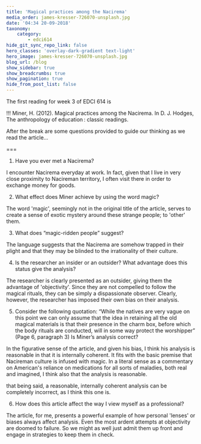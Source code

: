 ```yaml
---
title: 'Magical practices among the Nacirema'
media_order: james-kresser-726070-unsplash.jpg
date: '04:34 20-09-2018'
taxonomy:
    category:
        - edci614
hide_git_sync_repo_link: false
hero_classes: 'overlay-dark-gradient text-light'
hero_image: james-kresser-726070-unsplash.jpg
blog_url: /blog
show_sidebar: true
show_breadcrumbs: true
show_pagination: true
hide_from_post_list: false
---
```


The first reading for week 3 of EDCI 614 is

!!! Miner, H. (2012). Magical practices among the Nacirema. In D. J. Hodges, The anthropology of education : classic readings.

After the break are some questions provided to guide our thinking as we read the article...

===

1. Have you ever met a Nacirema?

I encounter Nacirema everyday at work. In fact, given that I live in very close proximity to Nacireman territory, I often visit there in order to exchange money for goods.

2. What effect does Miner achieve by using the word magic?

The word 'magic', seemingly not in the original title of the article, serves to create a sense of exotic mystery around these strange people; to 'other' them.

3. What does “magic-ridden people” suggest?

The language suggests that the Nacirema are somehow trapped in their plight and that they may be blinded to the irrationality of their culture.

4. Is the researcher an insider or an outsider? What advantage does this status give the analysis?

The researcher is clearly presented as an outsider, giving them the advantage of 'objectivity'. Since they are not compelled to follow the magical rituals, they can be simply a dispassionate observer. Clearly, however, the researcher has imposed their own bias on their analysis.

5. Consider the following quotation:
“While the natives are very vague on this point we can only assume that the idea in retaining all the old magical materials is that their presence in the charm box, before which the body rituals are conducted, will in some way protect the worshipper” (Page 6, paragraph 3)
Is Miner’s analysis correct?

In the figurative sense of the article, and given his bias, I think his analysis is reasonable in that it is internally coherent. It fits with the basic premise that Nacireman culture is infused with magic. In a literal sense as a commentary on American's reliance on medications for all sorts of maladies, both real and imagined, I think also that the analysis is reasonable.

that being said, a reasonable, internally coherent analysis can be completely incorrect, as I think this one is.

6. How does this article affect the way I view myself as a professional?

The article, for me, presents a powerful example of how personal 'lenses' or biases always affect analysis. Even the most ardent attempts at objectivity are doomed to failure. So we might as well just admit them up front and engage in strategies to keep them in check.
